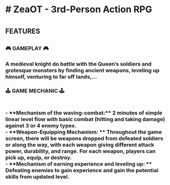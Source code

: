 <h1> # ZeaOT - 3rd-Person Action RPG <h1>
<h2> FEATURES <h2>
<h3>🎮 GAMEPLAY 🎮<h3>
A medieval knight do battle with the Queen’s soldiers and grotesque monsters by finding ancient weapons, leveling up himself, venturing to far off lands,... 
<h3>🕹 GAME MECHANIC 🕹<h3>
<br>- **Mechanism of the waving-combat:** 2 minutes of simple linear level flow with basic combat (hitting and taking damage) against 3 or 4 enemy types.
<br>- **Weapon-Equipping Mechanism: ** Throughout the game screen, there will be weapons dropped from defeated soldiers or along the way, with each weapon giving different attack power, durability, and range. For each weapon, players can pick up, equip, or destroy.
<br>- **Mechanism of earning experience and leveling up: ** Defeating enemies to gain experience and gain the potential skills from updated level.
